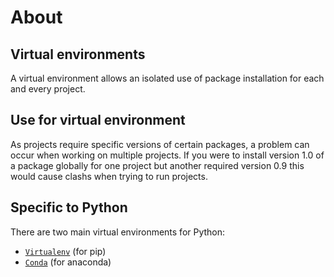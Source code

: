 # About

## Virtual environments

A virtual environment allows an isolated use of
package installation for each and every project.

## Use for virtual environment

As projects require specific versions of certain packages,
a problem can occur when working on multiple projects.
If you were to install version 1.0 of a
package globally for one project but another required version
0.9 this would cause clashs when trying to run projects.

## Specific to Python

There are two main virtual environments for Python:

- [`Virtualenv`](virtualenv.md) (for pip)
- [`Conda`](anaconda.md) (for anaconda)
